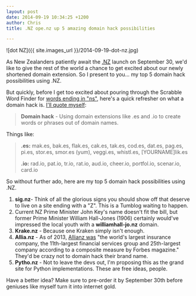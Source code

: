 ```yaml
---
layout: post
date: 2014-09-19 10:34:25 +1200
author: Chris
title: .NZ ope.nz up 5 amazing domain hack possibilities

---
```

<!-- excerpt -->

![dot NZ]({{ site.images_url }}/2014-09-19-dot-nz.jpg)

As New Zealanders patiently await the [.NZ](https://iwantmyname.com/domains/dot-nz) launch on September 30, we'd like to give the rest of the world a chance to get excited about our newly shortened domain extension. So I present to you... my top 5 domain hack possibilities using .NZ.

<!-- /excerpt -->

But quickly, before I get too excited about pouring through the Scrabble Word Finder for [words ending in "ns"](http://www.scrabblefinder.com/ends-with/ns/), here's a quick refresher on what a domain hack is. [I'll quote myself](http://blog.iwantmyname.com/2013/10/what-is-a-domain-hack-and-how-can-i-make-one.html):

>**Domain hack** - Using domain extensions like .es and .io to create words or phrases out of domain names.

Things like:

> **.es:** mak.es, bak.es, flak.es, cak.es, tak.es, cod.es, dat.es, pag.es, pi.es, stor.es, smor.es (yum), veggi.es, whistl.es, [YOURNAME]lik.es
>
> **.io:** rad.io, pat.io, tr.io, rat.io, aud.io, cheer.io, portfol.io, scenar.io, card.io

So without further ado, here are my top 5 domain hack possibilities using .NZ. 

1. **sig.nz**- Think of all the glorious signs you should show off that deserve to live on a site ending with a "Z". This is a Tumblog waiting to happen.
2. Current NZ Prime Minister John Key's name doesn't fit the bill, but former Prime Minister William Hall-Jones (1906) certainly would've impressed the local youth with a **williamhall-jo.nz** domain.
3. **Krake.nz** - Because one Kraken simply isn't enough.
4. **Allia.nz** - As of 2013, [Allianz was](http://www.wikiwand.com/en/Allianz) "the world's largest insurance company, the 11th-largest financial services group and 25th-largest company according to a composite measure by Forbes magazine." They'd be crazy not to domain hack their brand name.
5. **Pytho.nz** - Not to leave the devs out, I'm proposing this as the grand site for Python implementations. These are free ideas, people.

Have a better idea? Make sure to pre-order it by September 30th before geniuses like myself turn it into internet gold.







